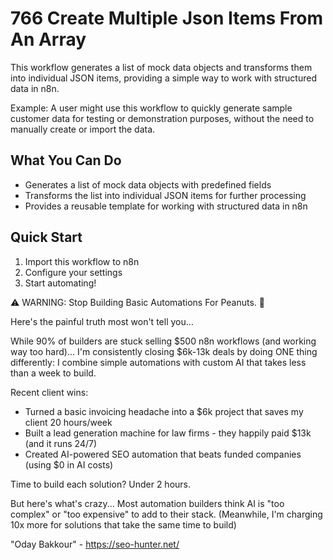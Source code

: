 # 766 Create Multiple Json Items From An Array

This workflow generates a list of mock data objects and transforms them into individual JSON items, providing a simple way to work with structured data in n8n.

Example: A user might use this workflow to quickly generate sample customer data for testing or demonstration purposes, without the need to manually create or import the data.

## What You Can Do
- Generates a list of mock data objects with predefined fields
- Transforms the list into individual JSON items for further processing
- Provides a reusable template for working with structured data in n8n

## Quick Start
1. Import this workflow to n8n
2. Configure your settings
3. Start automating!

⚠️ WARNING: Stop Building Basic Automations For Peanuts. 🚫

Here's the painful truth most won't tell you...

While 90% of builders are stuck selling $500 n8n workflows (and working way too hard)...
I'm consistently closing $6k-13k deals by doing ONE thing differently:
I combine simple automations with custom AI that takes less than a week to build.

Recent client wins:
* Turned a basic invoicing headache into a $6k project that saves my client 20 hours/week
* Built a lead generation machine for law firms - they happily paid $13k (and it runs 24/7)
* Created AI-powered SEO automation that beats funded companies (using $0 in AI costs)

Time to build each solution? Under 2 hours.

But here's what's crazy...
Most automation builders think AI is "too complex" or "too expensive" to add to their stack.
(Meanwhile, I'm charging 10x more for solutions that take the same time to build)

"Oday Bakkour" - https://seo-hunter.net/
